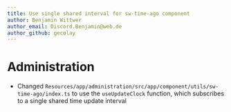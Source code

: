 ```yaml
---
title: Use single shared interval for sw-time-ago component
author: Benjamin Wittwer
author_email: Discord.Benjamin@web.de
author_github: gecolay
---
```

# Administration
* Changed `Resources/app/administration/src/app/component/utils/sw-time-ago/index.ts` to use the `useUpdateClock` function, which subscribes to a single shared time update interval
